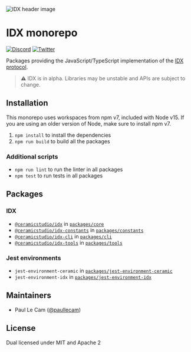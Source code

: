 ![IDX header image](https://uploads-ssl.webflow.com/5ff39a496ca3e515d3359963/5ff48347c70c7d7c48fed7ea_image-idx-rethink-identity.png)

# IDX monorepo

[![Discord](https://img.shields.io/badge/Chat%20on-Discord-orange.svg?style=flat)](https://chat.idx.xyz)
[![Twitter](https://img.shields.io/twitter/follow/identityindex?label=Follow&style=social)](https://twitter.com/identityindex)

Packages providing the JavaScript/TypeScript implementation of the [IDX protocol](https://idx.xyz).

> ⚠️ IDX is in alpha. Libraries may be unstable and APIs are subject to change.

## Installation

This monorepo uses workspaces from npm v7, included with Node v15.
If you are using an older version of Node, make sure to install npm v7.

1. `npm install` to install the dependencies
1. `npm run build` to build all the packages

### Additional scripts

- `npm run lint` to run the linter in all packages
- `npm test` to run tests in all packages

## Packages

### IDX

- [`@ceramicstudio/idx`](https://developers.idx.xyz/reference/idx/) in [`packages/core`](packages/core)
- [`@ceramicstudio/idx-constants`](https://developers.idx.xyz/reference/idx-constants/) in [`packages/constants`](packages/constants)
- [`@ceramicstudio/idx-cli`](https://developers.idx.xyz/reference/cli/) in [`packages/cli`](packages/cli)
- [`@ceramicstudio/idx-tools`](https://developers.idx.xyz/reference/idx-tools/) in [`packages/tools`](packages/tools)

### Jest environments

- `jest-environment-ceramic` in [`packages/jest-environment-ceramic`](packages/jest-environment-ceramic)
- `jest-environment-idx` in [`packages/jest-environment-idx`](packages/jest-environment-idx)

## Maintainers

- Paul Le Cam ([@paullecam](http://github.com/paullecam))

## License

Dual licensed under MIT and Apache 2
